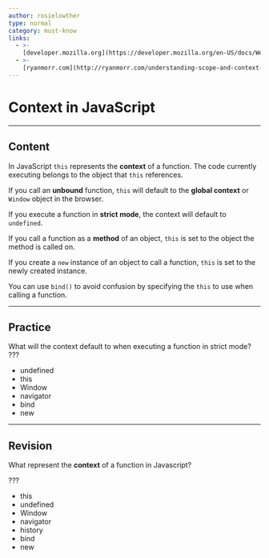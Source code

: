 ```yaml
---
author: rosielowther
type: normal
category: must-know
links:
  - >-
    [developer.mozilla.org](https://developer.mozilla.org/en-US/docs/Web/API/Window){website}
  - >-
    [ryanmorr.com](http://ryanmorr.com/understanding-scope-and-context-in-javascript/){website}
---
```


# Context in JavaScript


---

## Content

In JavaScript `this` represents the **context** of a function. The code currently executing belongs to the object that `this` references.

If you call an **unbound** function, `this` will default to the **global context** or `Window` object in the browser. 

If you execute a function in **strict mode**, the context will default to `undefined`.

If you call a function as a **method** of an object, `this` is set to the object the method is called on.

If you create a `new` instance of an object to call a function, `this` is set to the newly created instance.

You can use `bind()` to avoid confusion by specifying the `this` to use when calling a function.


---

## Practice

What will the context default to when executing a function in strict mode? ???

* undefined
* this
* Window
* navigator
* bind
* new


---

## Revision

What represent the **context** of a function in Javascript?

???

* this
* undefined
* Window
* navigator
* history
* bind
* new
